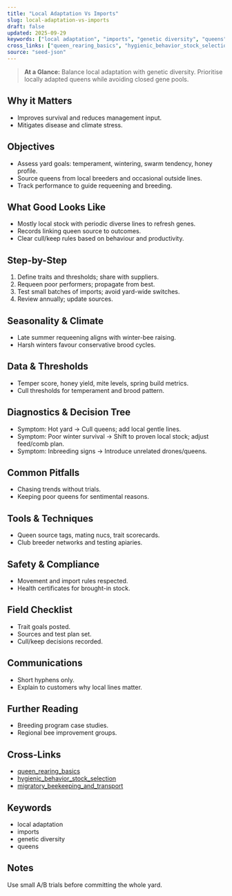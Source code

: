 ```yaml
---
title: "Local Adaptation Vs Imports"
slug: local-adaptation-vs-imports
draft: false
updated: 2025-09-29
keywords: ["local adaptation", "imports", "genetic diversity", "queens"]
cross_links: ["queen_rearing_basics", "hygienic_behavior_stock_selection", "migratory_beekeeping_and_transport"]
source: "seed-json"
---
```


> **At a Glance:** Balance local adaptation with genetic diversity. Prioritise locally adapted queens while avoiding closed gene pools.

## Why it Matters
- Improves survival and reduces management input.
- Mitigates disease and climate stress.

## Objectives
- Assess yard goals: temperament, wintering, swarm tendency, honey profile.
- Source queens from local breeders and occasional outside lines.
- Track performance to guide requeening and breeding.

## What Good Looks Like
- Mostly local stock with periodic diverse lines to refresh genes.
- Records linking queen source to outcomes.
- Clear cull/keep rules based on behaviour and productivity.

## Step-by-Step
1) Define traits and thresholds; share with suppliers.
2) Requeen poor performers; propagate from best.
3) Test small batches of imports; avoid yard-wide switches.
4) Review annually; update sources.

## Seasonality & Climate
- Late summer requeening aligns with winter-bee raising.
- Harsh winters favour conservative brood cycles.

## Data & Thresholds
- Temper score, honey yield, mite levels, spring build metrics.
- Cull thresholds for temperament and brood pattern.

## Diagnostics & Decision Tree
- Symptom: Hot yard -> Cull queens; add local gentle lines.
- Symptom: Poor winter survival -> Shift to proven local stock; adjust feed/comb plan.
- Symptom: Inbreeding signs -> Introduce unrelated drones/queens.

## Common Pitfalls
- Chasing trends without trials.
- Keeping poor queens for sentimental reasons.

## Tools & Techniques
- Queen source tags, mating nucs, trait scorecards.
- Club breeder networks and testing apiaries.

## Safety & Compliance
- Movement and import rules respected.
- Health certificates for brought-in stock.

## Field Checklist
- Trait goals posted.
- Sources and test plan set.
- Cull/keep decisions recorded.

## Communications
- Short hyphens only.
- Explain to customers why local lines matter.

## Further Reading
- Breeding program case studies.
- Regional bee improvement groups.

## Cross-Links
- [queen_rearing_basics](/topics/queen-rearing-basics/)
- [hygienic_behavior_stock_selection](/topics/hygienic-behavior-stock-selection/)
- [migratory_beekeeping_and_transport](/topics/migratory-beekeeping-and-transport/)

## Keywords
- local adaptation
- imports
- genetic diversity
- queens

## Notes
Use small A/B trials before committing the whole yard.
